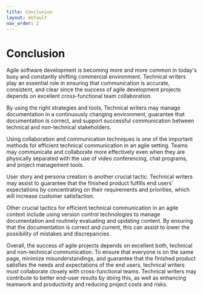 ```yaml
---
title: Conclusion
layout: default
nav_order: 2
---
```


# **Conclusion**

Agile software development is becoming more and more common in today's busy and constantly shifting commercial environment. Technical writers play an essential role in ensuring that communication is accurate, consistent, and clear since the success of agile development projects depends on excellent cross-functional team collaboration.

By using the right strategies and tools, Technical writers may manage documentation in a continuously changing environment, guarantee that documentation is correct, and support successful communication between technical and non-technical stakeholders. 

Using collaboration and communication techniques is one of the important methods for efficient technical communication in an agile setting. Teams may communicate and collaborate more effectively even when they are physically separated with the use of video conferencing, chat programs, and project management tools.

User story and persona creation is another crucial tactic. Technical writers may assist to guarantee that the finished product fulfills end users' expectations by concentrating on their requirements and priorities, which will increase customer satisfaction.

Other crucial tactics for efficient technical communication in an agile context include using version control technologies to manage documentation and routinely evaluating and updating content. By ensuring that the documentation is correct and current, this can assist to lower the possibility of mistakes and discrepancies.

Overall, the success of agile projects depends on excellent both, technical and non-technical communication. To ensure that everyone is on the same page, minimize misunderstandings, and guarantee that the finished product satisfies the needs and expectations of the end users, technical writers must collaborate closely with cross-functional teams. Technical writers may contribute to better end-user results by doing this, as well as enhancing teamwork and productivity and reducing project costs and risks.